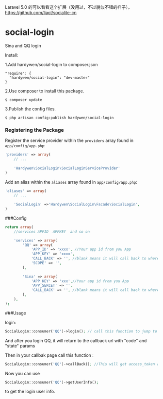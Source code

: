 
Laravel 5.0 的可以看看这个扩展（没用过，不过貌似不错的样子）。 https://github.com/liaol/socialite-cn

social-login
============

Sina and QQ login


Install:

1.Add hardywen/social-login to composer.json
```
"require": {
  "hardywen/social-login": "dev-master"
}
```

2.Use composer to install this package.

```
$ composer update
```

3.Publish the config files.
```
$ php artisan config:publish hardywen/social-login
```

### Registering the Package

Register the service provider within the ```providers``` array found in ```app/config/app.php```:
```php
'providers' => array(
	// ...
	
	'Hardywen\SocialLogin\SocialLoginServiceProvider'
)
```

Add an alias within the ```aliases``` array found in ```app/config/app.php```:
```php
'aliases' => array(
	// ...
	
	'SocialLogin' =>'Hardywen\SocialLogin\Facade\SocialLogin',
)
```

###Config

```php
return array(
    //services APPID  APPKEY  and so on

    'services' => array(
        'QQ' => array(
            'APP_ID' => 'xxxx', //Your app id from you App
            'APP_KEY' => 'xxxx',
            'CALL_BACK' => '', //blank means it will call back to where you call login() function
            'SCOPE' => '',
        ),
        
        'Sina' => array(
            'APP_KEY' => 'xxx',//Your app id from you App
            'APP_SERCET' => '',
            'CALL_BACK' => '', //blank means it will call back to where you call login() function
        ),
    ),
);
```


###Usage

login:
```php
SocialLogin::consumer('QQ')->login(); // call this function to jump to QQ login page.
```

And after you login QQ, it will return to the callback url with "code" and "state" params

Then in your callbak page call this function :  
```php
SocialLogin::consumer('QQ')->callBack(); //This will get access_token and opend_id for you.
```

Now you can use 
```php
SocialLogin::consumer('QQ')->getUserInfo();
```
to get the login user info.

